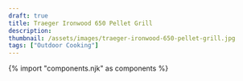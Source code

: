 ```yaml
---
draft: true
title: Traeger Ironwood 650 Pellet Grill
description:
thumbnail: /assets/images/traeger-ironwood-650-pellet-grill.jpg
tags: ["Outdoor Cooking"]
---
```

{% import "components.njk" as components %}